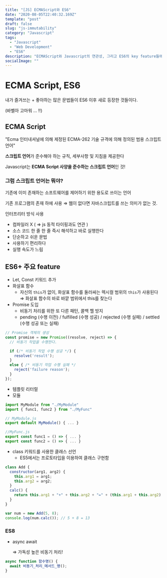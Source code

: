 ```yaml
---
title: "[JS] ECMAScript와 ES6"
date: "2020-08-05T22:40:32.169Z"
template: "post"
draft: false
slug: "js-immutability"
category: "Javascript"
tags:
  - "Javascript"
  - "Web Development"
  - "ES6"
description: "ECMAScript와 Javascript의 연관성, 그리고 ES6의 key feature들에 대해 정리"
socialImage: ""
---
```

# ECMA Script, ES6

내가 즐겨쓰는 + 좋아하는 많은 문법들이 ES6 이후 새로 등장한 것들이다.

(바벨아 고마워 ... !!)

## ECMA Script

"Ecma 인터내셔널에 의해 제정된 ECMA-262 기술 규격에 의해 정의된 범용 스크립트 언어"

**스크립트 언어**가 준수해야 하는 규칙, 세부사항 및 지침을 제공한다 

Javascript는 **ECMA Script 사양을 준수하는 스크립트 언어**인 것! 

### 그럼 스크립트 언어는 뭐야?

기존에 이미 존재하는 소프트웨어를 제어하기 위한 용도로 쓰이는 언어

기존 프로그램의 존재 하에 사용 ⇒ 웹이 없다면 자바스크립트를 쓰는 의미가 없는 것. 

인터프리터 방식 사용 

- 컴파일러 X ( ⇒ js 동적 타이핑과도 연관 )
- 소스 코드 한 줄 한 줄 즉시 해석하고 바로 실행한다
- 단순하고 쉬운 문법
- 사용하기 편리하다
- 실행 속도가 느림

## ES6+ 주요 feature

- Let, Const 키워드 추가
- 화살표 함수
    - 자신의 `this`가 없이, 화살표 함수를 둘러싸는 렉시컬 범위의 `this`가 사용된다 ⇒ 화살표 함수의 바로 바깥 범위에서 this를 찾는다
- Promise 도입
    - 비동기 처리를 위한 또 다른 패턴, 콜백 헬 방지
    - pending (수행 이전) / fulfilled (수행 성공) / rejected (수행 실패) / settled (수행 성공 또는 실패)

```jsx
// Promise 객체의 생성
const promise = new Promise((resolve, reject) => {
  // 비동기 작업을 수행한다.

  if (/* 비동기 작업 수행 성공 */) {
    resolve('result');
  }
  else { /* 비동기 작업 수행 실패 */
    reject('failure reason');
  }
});
```

- 템플릿 리터럴
- 모듈

```jsx
import MyModule from "./MyModule"
import { func1, func2 } from "./MyFunc"

// MyModule.js
export default MyModule() { ... }

//MyFunc.js
export const func1 = () => { ... }
export const func2 = () => { ... }
```

- class 키워드를 사용한 클래스 선언
    - ES5에서는 프로토타입을 이용하여 클래스 구현함

```jsx
class Add {
  constructor(arg1, arg2) {
    this.arg1 = arg1;
    this.arg2 = arg2;
  }
  calc() {
    return this.arg1 + "+" + this.arg2 + "=" + (this.arg1 + this.arg2);
  }
}

var num = new Add(5, 8);
console.log(num.calc()); // 5 + 8 = 13
```

### ES8

- async await

    ⇒ 가독성 높은 비동기 처리! 

```jsx
async function 함수명() {
  await 비동기_처리_메서드_명();
}
```
